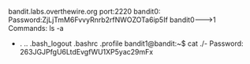 bandit.labs.overthewire.org
port:2220
bandit0:
Password:ZjLjTmM6FvvyRnrb2rfNWOZOTa6ip5If
bandit0--->1
Commands: ls -a
-  .  ..  .bash_logout  .bashrc  .profile
bandit1@bandit:~$ cat ./-
Password: 263JGJPfgU6LtdEvgfWU1XP5yac29mFx

